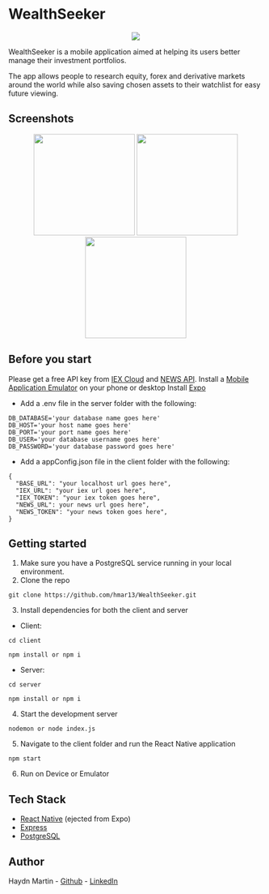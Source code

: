 # WealthSeeker

<p align="center">
  <img src="https://user-images.githubusercontent.com/69591006/113473778-fc493600-946b-11eb-93cd-99483135bc9c.png">
</p>

WealthSeeker is a mobile application aimed at helping its users better manage their investment portfolios.

The app allows people to research equity, forex and derivative markets around the world while also saving chosen assets to their watchlist for easy future viewing.

## Screenshots

<p align="center">
  <img src="https://user-images.githubusercontent.com/69591006/113473315-3c5ae980-9469-11eb-90dd-85f453425bcb.png" width="200">
  <img src="https://user-images.githubusercontent.com/69591006/113473309-36650880-9469-11eb-85cc-ca95b915cec0.png" width="200">
  <img src="https://user-images.githubusercontent.com/69591006/113473316-3ebd4380-9469-11eb-8d62-bea0972a0608.png" width="200">
</p>

## Before you start
Please get a free API key from [IEX Cloud](https://iexcloud.io/) and [NEWS API](https://newsapi.org/).
Install a [Mobile Application Emulator](https://developer.android.com/studio?gclid=CjwKCAjwpKCDBhBPEiwAFgBzj1Q0XvFfwjmk25ngpE-7ZqxAHw-giz-4DRL47GjYiLN3pfBICzN3lRoCYZwQAvD_BwE&gclsrc=aw.ds) on your phone or desktop
Install [Expo](https://docs.expo.io/get-started/installation/)

* Add a .env file in the server folder with the following: 
```
DB_DATABASE='your database name goes here' 
DB_HOST='your host name goes here'
DB_PORT='your port name goes here'
DB_USER='your database username goes here'
DB_PASSWORD='your database password goes here'
```

* Add a appConfig.json file in the client folder with the following:
```
{
  "BASE_URL": "your localhost url goes here",
  "IEX_URL": "your iex url goes here",
  "IEX_TOKEN": "your iex token goes here",
  "NEWS_URL": your news url goes here",
  "NEWS_TOKEN": "your news token goes here",
}
```
## Getting started

1. Make sure you have a PostgreSQL service running in your local environment.
2. Clone the repo
```
git clone https://github.com/hmar13/WealthSeeker.git
```
3. Install dependencies for both the client and server
* Client:
```
cd client
```
```
npm install or npm i
```
* Server:
```
cd server
```
```
npm install or npm i
```
4. Start the development server
```
nodemon or node index.js
```
5. Navigate to the client folder and run the React Native application
```
npm start
```
6. Run on Device or Emulator

## Tech Stack
* [React Native](https://reactnative.dev/) (ejected from Expo)
* [Express](https://expressjs.com/)
* [PostgreSQL](https://www.postgresql.org/)

## Author

Haydn Martin - [Github](https://github.com/hmar13) - [LinkedIn](https://www.linkedin.com/in/haydnmartin/)
